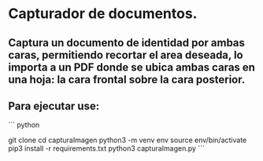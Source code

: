  # Capturador de documentos.
 ## Captura un documento de identidad por ambas caras, permitiendo recortar el area deseada, lo importa a un PDF donde se ubica ambas caras en una hoja: la cara frontal sobre la cara posterior.

 ## Para ejecutar use:

 ´´´ python

git clone
cd capturaImagen
python3 -m venv env
source env/bin/activate
pip3 install -r requirements.txt
python3 capturaImagen.py
 ´´´
